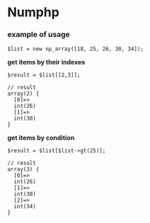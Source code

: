 # Numphp

### example of usage

```
$list = new np_array([18, 25, 26, 30, 34]);
```

**get items by their indexes**

```
$result = $list[[2,3]];

// result
array(2) {
  [0]=>
  int(26)
  [1]=>
  int(30)
}
```

**get items by condition**

```
$result = $list[$list->gt(25)];

// result
array(3) {
  [0]=>
  int(26)
  [1]=>
  int(30)
  [2]=>
  int(34)
}
```